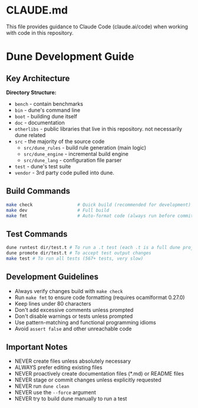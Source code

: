 # CLAUDE.md

This file provides guidance to Claude Code (claude.ai/code) when working with
code in this repository.

# Dune Development Guide

## Key Architecture

**Directory Structure:**
- `bench` - contain benchmarks
- `bin` - dune's command line
- `boot` - building dune itself
- `doc` - documentation
- `otherlibs` - public libraries that live in this repository. not necessarily dune related
- `src` - the majority of the source code
  - `src/dune_rules` - build rule generation (main logic)
  - `src/dune_engine` - incremental build engine
  - `src/dune_lang` - configuration file parser
- `test` - dune's test suite
- `vendor` - 3rd party code pulled into dune.

## Build Commands
```bash
make check                 # Quick build (recommended for development)
make dev                   # Full build
make fmt                   # Auto-format code (always run before committing)
```

## Test Commands
```bash
dune runtest dir/test.t # To run a .t test (each .t is a full dune project)
dune promote dir/test.t # To accept test output changes
make test # To run all tests (567+ tests, very slow)
```

## Development Guidelines
- Always verify changes build with `make check`
- Run `make fmt` to ensure code formatting (requires ocamlformat 0.27.0)
- Keep lines under 80 characters
- Don't add excessive comments unless prompted
- Don't disable warnings or tests unless prompted
- Use pattern-matching and functional programming idioms
- Avoid `assert false` and other unreachable code

## Important Notes

- NEVER create files unless absolutely necessary
- ALWAYS prefer editing existing files
- NEVER proactively create documentation files (*.md) or README files
- NEVER stage or commit changes unless explicitly requested
- NEVER run `dune clean`
- NEVER use the `--force` argument
- NEVER try to build dune manually to run a test
